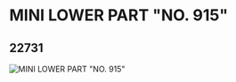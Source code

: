 # MINI LOWER PART "NO. 915"
## 22731
![MINI LOWER PART "NO. 915"](https://lc-www-live-s.legocdn.com/media/bricks/5/2/6122578.jpg)
